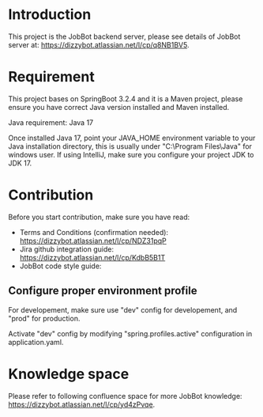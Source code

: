 # Introduction

This project is the JobBot backend server, please see details of JobBot server at: https://dizzybot.atlassian.net/l/cp/q8NB1BV5.

# Requirement

This project bases on SpringBoot 3.2.4 and it is a Maven project, please ensure you have correct Java version installed and Maven installed.

Java requirement: Java 17

Once installed Java 17, point your JAVA_HOME environment variable to your Java installation directory, this is usually under "C:\Program Files\Java" for windows user. If using IntelliJ, make sure you configure your project JDK to JDK 17.

# Contribution

Before you start contribution, make sure you have read:

- Terms and Conditions (confirmation needed): https://dizzybot.atlassian.net/l/cp/NDZ31pqP
- Jira github integration guide: https://dizzybot.atlassian.net/l/cp/KdbB5B1T
- JobBot code style guide:

## Configure proper environment profile

For developement, make sure use "dev" config for developement, and "prod" for production.

Activate "dev" config by modifying "spring.profiles.active" configuration in application.yaml.

# Knowledge space

Please refer to following confluence space for more JobBot knowledge: https://dizzybot.atlassian.net/l/cp/yd4zPvqe.